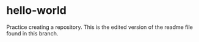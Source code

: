# hello-world
Practice creating a repository.
This is the edited version of the readme file found in this branch.

